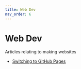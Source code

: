 ```yaml
---
title: Web Dev
nav_order: 6
---
```

# Web Dev

Articles relating to making websites

- [Switching to GitHub Pages](githubpages.md)
